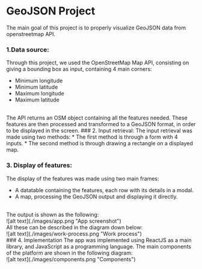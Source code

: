# GeoJSON Project
The main goal of this project is to properly visualize GeoJSON data from openstreetmap API.
### 1.Data source:
Through this project, we used the OpenStreetMap Map API, consisting on giving a bounding box as input, containing 4 main corners:
* Minimum longitude
* Minimum latitude
* Maximum longitude
* Maximum latitude
<br />
The API returns an OSM object containing all the features needed. These features are then processed and transformed to a GeoJSON format, in order to be displayed in the screen.
### 2. Input retrieval:
The input retrieval was made using two methods:
* The first method is through a form with 4 inputs.
* The second method is through drawing a rectangle on a displayed map.

### 3. Display of features:
The display of the features was made using two main frames:
* A datatable containing the features, each row with its details in a modal.
* A map, processing the GeoJSON output and displaying it directly.
<br />
The output is shown as the following:
<br />
![alt text](./images/app.png "App screenshot")
<br />
All these can be described in the diagram down below:
<br />
![alt text](./images/work-process.png "Work process")
<br />
### 4. Implementation
The app was implemented using ReactJS as a main library, and JavaScript as a programming language. The main components of the platform are shown in the following diagram:
<br />
![alt text](./images/components.png "Components")